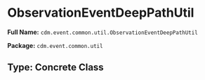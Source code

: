 # ObservationEventDeepPathUtil

**Full Name:** `cdm.event.common.util.ObservationEventDeepPathUtil`

**Package:** `cdm.event.common.util`

## Type: Concrete Class

